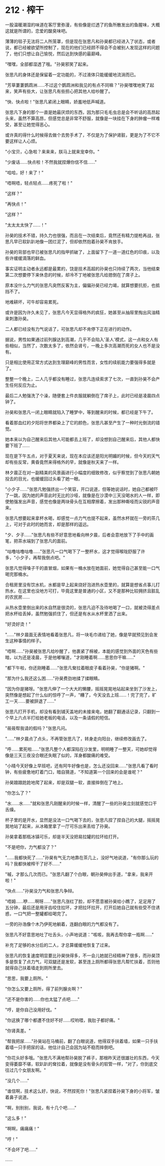 <link rel="stylesheet" href="../../styles/text.css" />
<h1>212 · 榨干</h1>

一股温暖潮湿的味道在客厅里弥漫，有些像是烂透了的鱼所散发出的鱼腥味，大概这就是所谓的，恋爱的酸臭味吧。

薄薄的毯子无法将二人所笼罩，但是现在张思凡和孙昊都已经进入了状态，或者说，都已经被欲望所控制了，现在的他们已经顾不得会不会被别人发现这样的问题了，他们只想让自己愉悦，然后达到快感的最巅峰。

"嘿嘿，全部都湿透了哦。"孙昊邪笑了起来。

张思凡的身体还是保留着一定功能的，不过液体只能缓缓地流淌而已。

"芳草萋萋鹦鹉洲......不过这个鹦鹉洲和我见的有点不同嘛？"孙昊嘿嘿地笑了起来，笑声有些大，让张思凡有些担心把其他人给吵醒了。

"快、快点啦！"张思凡紧闭上眼睛，娇羞地低声喊道。

张思凡下身的那个一直是她最厌烦的东西，因为那只毛毛虫总是会不听话的高昂起头来，虽然不算高昂，但感觉总是非常不舒服，就像是一块挂在下身的肿瘤一样难受，甚至让她觉得恶心。

或许真的得什么时候得去做个去势手术了，不仅是为了保护肾脏，更是为了不它不要这样让人心烦。

"小宝贝，心急啦？来来来，朕马上就来宠幸你。"

"少废话......快点啦！不然我就捏爆你信不信......"

"哈哈，好！来了！"

"唔啊唔，轻点轻点......疼死了啦！"

"这样？"

"再快点！"

"这样？"

"太太太太快了......！"

孙昊的技术不错，持久力也很强，而且在一次结束后，竟然还有精力提枪再战，张思凡早已软趴趴地像一团烂泥了，但却依然抱着孙昊不肯放手。

孙昊的背部也早已被张思凡的指甲抓破了，上面留下了一道一道红色的印痕，以及些许缓缓滴落的鲜血。

事实证明主动者永远都是最累的，饶是技术高超的孙昊也只持续了两次，当他结束第二次想要停下来休息的时候，却冷不丁地被张思凡给摁倒在了席子上。

原本没什么力气的张思凡突然反客为主，偏偏孙昊已经力竭，就算想要抗拒，也抵挡不了。

地难耕坏，可牛却容易累死。

或许是因为许久未见了，张思凡今天显得格外的疯狂，她甚至从抽屉里掏出风油精来刺激孙昊。

二人都已经没有力气说话了，可张思凡却不肯停下正在进行的动作。

据说，男性如果通过前列腺达到高潮，几乎不会陷入'圣人'模式，这一点和女人有些相似，当然了，次数太多了，依然会肾亏，一晚上多次高潮而死的女人也不是没有。

只是相比使用正常方式达到生理巅峰的男性而言，女性的续航能力要强得多就是了。

整整一个晚上，二人几乎都没有睡过，张思凡连续索求了七次，一直到孙昊不会产生任何反应为止。

最后二人勉强洗了个澡，随便套上件衣服就躺倒在了席子上，此时已经是凌晨四点钟了。

孙昊和张思凡一闭上眼睛就陷入了睡梦中，等到醒来的时候，都已经是下午了。

看着那血红的夕阳将世界都染上了它的颜色，张思凡甚至产生了一种时光倒流的错觉。

她本来以为自己醒来后其他人可能都去上班了，却没想到自己醒来后，其他人都快要下班了......

现在是下午五点，对于夏天来说，现在本应该还是阳光明媚的时候，但今天的天气却有些反常，黄昏竟然来得格外的早，就像是秋天来了一样。

林夕晨正在对一副精美的风景画进行小幅度的细致修改，似乎察觉到了张思凡朝她投去的目光，也缓缓回过头看了她一眼。

"小夕子......"张思凡勉强挤出一个笑容，开口说道，但等她说话时，她自己都被吓了一跳，因为她的声音此时无比的沙哑，就像是在沙漠中三天没喝水的人一样，即使勉强发出声音，感觉也像是两块骨头在互相摩擦着，发出那种嘶哑而尖锐的声音来。

张思凡想要起来拿杯水喝，却感觉一点力气也提不起来，虽然水杯就在一旁的茶几上，可对于此时的她而言，却是那样的遥远。

"夕、夕子......"张思凡有些不好意思地看向林夕晨，后者会意地放下了手中的画笔，把茶水端到了张思凡的面前。

"咕噜咕噜咕噜......"张思凡一口气喝下了一整杯水，这才觉得喉咙舒服了许多，"小夕子，再帮我倒点吧。"

张思凡觉得嗓子干的直冒烟，如果有一桶水放在她面前，她觉得自己甚至能一口气喝完那桶水。

合租房里没有饮水机，水都是早上起来烧好泡进热水壶里的，就算是想省点事儿打热水，在这里也没地方可打，毕竟这里是普通的小区，又不是那种比较拥挤且脏乱的农民房......

从热水壶里倒出来的水自然是很烫的，张思凡迫不及待地喝了一口，就被烫得差点把水杯给丢掉，虽然勉强抓住了，但还是有水从水杯里洒了出来。

"好烫好烫！"

"......"林夕晨面无表情地看着张思凡，将一块毛巾递给了她，像是早就预见到会发生这种事情的样子。

"唔啊......"孙昊被张思凡给吵醒了，他裹紧了棉被，本能的感觉到外面的天色有些暗，以为还是凌晨，于是他嘟嚷道，"才刚睡着啊......思思你干嘛......"

"都下午啦，你还刚睡着......"张思凡耷拉着眼皮子看着孙昊，"你是猪啊。"

"那为什么我还这么困......"孙昊费劲地揉了揉眼睛。

"因为你是猪呀。"张思凡伸了一个大大的懒腰，摇摇晃晃地站起来坐到了沙发上，突然像是想起了什么似的惊呼了一声，"糟了，今天没去上班......！完了完了，旷工一天......要被辞退了......"

张思凡打开手机，却没有看到铺天盖地的未接来电，她翻了翻通话记录，只翻到一个早上六点半打给她老板的电话，以及一条请假的短信。

"莜莜帮我请的假吗？"张思凡问。

"......"林夕晨点了点头，不再管张思凡了，转身走向阳台，继续修改画去了。

"呼......累死啦......"张思凡整个人都深陷在沙发里，明明睡了一整天，可她却觉得像是三天三夜没合眼还失眠了似的，浑身都酸痛的难受。

"小晴今天好像上早班吧，还有阿牛好像也是，怎么还没回来......"张思凡看了看时钟，有些疲惫地盯着门口，暗自猜道，"不知道第一个回来的会是谁呢？"

孙昊踉踉跄跄地爬了起来，却是双腿一软，直接摔倒在了地上。

"你怎么了？"

"水......水......"就和张思凡刚醒来的时候一样，清醒了一些的孙昊立刻就感觉口干舌燥。

杯子里的是开水，显然是没法一口气喝下去的，张思凡捏了捏自己的大腿，摇摇晃晃地站了起来，从冰箱里拿了一厅可乐出来丢给了孙昊。

孙昊拿着那瓶冰镇可乐，却是半天没把易拉罐的拉环给打开。

"不是吧你，力气都没了？"

"......我都快死了......"孙昊有气无力地靠在茶几上，没好气地说道，"有你那么玩的吗？我都快被榨干了好不......"

"嘁，才那么几次而已。"张思凡翻了个白眼，朝孙昊伸出手道，"拿来，我来开啦！"

"快点......"孙昊没力气和张思凡争辩。

"唔姆......咿......啊呀......"张思凡涨红了脸，却不愿意被孙昊给小瞧了，足足用了五分钟，最后还是用牙齿咬住拉环，才把拉环拉开，打开后她自己就有些受不住诱惑，一口气把一整罐都给喝完了。

一旁的孙浩像个木乃伊死地躺着，连翻白眼的力气都没有了。

张思凡不好意思地吐了吐舌头，小声地说道："咳咳，我再去帮你拿一瓶啊......"

补充了足够的水分后的二人，才总算缓缓地恢复了过来。

张思凡的恢复速度明显要比孙昊快得多，不一会儿她就已经精神了很多，而孙昊顶多是恢复了点力气，可双腿还是发软，甚至连上厕所都得张思凡帮忙扶着，否则他就得自己扶着墙走到厕所里去。

"思思，我要上厕所。"

"你怎么又要上厕所，得了前列腺炎啊？"

"还不是你害的......你也太猛了点吧......"

"哼，是你自己没用好伐。"

"你这换了哪个都遭不住好不好......哎哟喂，我肚子都好痛。"

"你肾真差。"

"帮我把尿......"孙昊站在马桶前，翻了白眼说道，他得双手扶着墙，如果一只手扶着墙一只手把尿的话，他估计自己会因为站不稳而摔倒吧。

"你花头好多哦。"张思凡不满地帮孙昊脱了裤子，那根昨天还很雄壮的东西，今天变得萎靡不堪，软趴趴的耷拉着，就像是没有骨头的软管一样，"对了，你到底交往过几个女朋友啊。"

"没几个......"

"谁信啊，技术这么好，快说，不然捏死你！"张思凡紧捏着孙昊下身的小将军，皱着鼻子说道。

"啊，别别别，我说，有十几个吧......"

"这么多！"

"啊啊，痛痛痛！"

"哼！"

"不会坏了吧......"

......
